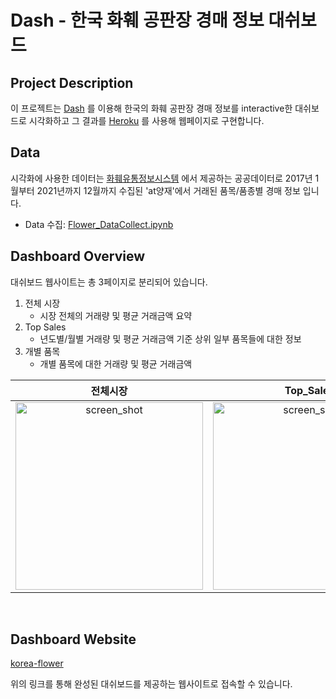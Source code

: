 # Dash - 한국 화훼 공판장 경매 정보 대쉬보드

## Project Description
이 프로젝트는 [Dash](https://plotly.com/dash/) 를 이용해 한국의 화훼 공판장 경매 정보를 
interactive한 대쉬보드로 시각화하고 그 결과를 [Heroku](https://www.heroku.com) 를 사용해 
웹페이지로 구현합니다.

## Data
시각화에 사용한 데이터는 [화훼유통정보시스템](https://flower.at.or.kr/) 에서 제공하는 공공데이터로
2017년 1월부터 2021년까지 12월까지 수집된 'at양재'에서 거래된 품목/품종별 경매 정보 입니다.

- Data 수집: [Flower_DataCollect.ipynb](https://github.com/JayAhn0104/Dash_Plolty/blob/master/Flower_DataCollect.ipynb)

## Dashboard Overview
대쉬보드 웹사이트는 총 3페이지로 분리되어 있습니다. 
1. 전체 시장
   - 시장 전체의 거래량 및 평균 거래금액 요약
2. Top Sales
   - 년도별/월별 거래량 및 평균 거래금액 기준 상위 일부 품목들에 대한 정보
3. 개별 품목
   - 개별 품목에 대한 거래량 및 평균 거래금액

| 전체시장                                                                                                                                | Top_Sale                                                                                                                                | 개별품목                                                                                                                                |
|-----------------------------------------------------------------------------------------------------------------------------------------|-----------------------------------------------------------------------------------------------------------------------------------------|-----------------------------------------------------------------------------------------------------------------------------------------|
| <center><img alt="screen_shot" src='https://drive.google.com/uc?export=view&id=1WOW25FndVx3gjzvkAiAMeGypi7EliaCN' width = 300></center> | <center><img alt="screen_shot" src='https://drive.google.com/uc?export=view&id=1WSev0pK5Z3XrbDY8WNUBCa9WhahFDKTr' width = 300></center> | <center><img alt="screen_shot" src='https://drive.google.com/uc?export=view&id=1jcoUMFBnl9j560XckLfrBANnaFwexTPD' width = 300></center> |

<br>

## Dashboard Website
[korea-flower](https://korea-flower.herokuapp.com)

위의 링크를 통해 완성된 대쉬보드를 제공하는 웹사이트로 접속할 수 있습니다. 





